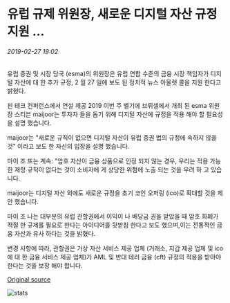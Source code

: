 # 유럽 규제 위원장, 새로운 디지털 자산 규정 지원 ...

###### 2019-02-27 19:02

유럽 증권 및 시장 당국 (esma)의 위원장은 유럽 연합 수준의 금융 시장 책임자가 디지털 자산에 대 한 추가 규정, 2 월 27 일에 보도 된 정치적 뉴스 아울렛 콜을 지원 한다고 밝혔다.

핀 테크 컨퍼런스에서 연설 제공 2019 이번 주 벨기에 브뤼셀에서 개최 된 esma 위원장 스티븐 maijoor는 투자자 들을 돕기 위해 디지털 자산에 규정을 적용 해야 할 필요성을 설명 했습니다.

maijoor는 "새로운 규칙이 없으면 디지털 자산이 유럽 증권 법의 규정에 속하지 않을 것" 이라고 보도 한 자신의 입장을 설명 했습니다.

마이 조 또는 계속: "암호 자산이 금융 상품으로 인정 되지 않는 경우, 우리는 적용 가능한 재정 규칙이 없다는 것이 소비자에 게 상당한 위험에 노출 되는 것을 우려 하 고 있습니다.

maijoor는 디지털 자산 외에도 새로운 규정을 초기 코인 오퍼링 (ico)로 확대할 것을 제안 했습니다.

마이 조 나는 대부분의 유럽 관할권에서 이익이 나 배당금 권을 받았을 때 암호 화폐가 적절 한 규제를 필요로 한다는 아이디어를 뒷받침 한다고 보도 했으며,이는 전통적인 금융 자산과 유사 하다는 것을 밝혔다.

변경 사항에 따라, 관할권은 가상 자산 서비스 제공 업체 (거래소, 지갑 제공 업체 및 ico에 대 한 금융 서비스 제공 업체)가 AML 및 반대 테러 금융 (cft) 규정의 적용을 받아야 한다는 것을 보장 해야 합니다.

[Original source](https://cointelegraph.com/news/european-regulatory-chair-supports-new-digital-asset-regulations)

![stats](https://c.statcounter.com/11760860/0/a89fa40b/1/ "stats")